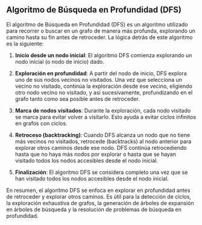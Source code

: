## Algoritmo de Búsqueda en Profundidad (DFS)

El algoritmo de Búsqueda en Profundidad (DFS) es un algoritmo utilizado para recorrer o buscar en un grafo de manera más profunda, explorando un camino hasta su fin antes de retroceder. La lógica detrás de este algoritmo es la siguiente:

1. **Inicio desde un nodo inicial**: El algoritmo DFS comienza explorando un nodo inicial (o nodo de inicio) dado.

2. **Exploración en profundidad**: A partir del nodo de inicio, DFS explora uno de sus nodos vecinos no visitados. Una vez que selecciona un vecino no visitado, continúa la exploración desde ese vecino, eligiendo otro nodo vecino no visitado, y así sucesivamente, profundizando en el grafo tanto como sea posible antes de retroceder.

3. **Marca de nodos visitados**: Durante la exploración, cada nodo visitado se marca para evitar volver a visitarlo. Esto ayuda a evitar ciclos infinitos en grafos con ciclos.

4. **Retroceso (backtracking)**: Cuando DFS alcanza un nodo que no tiene más vecinos no visitados, retrocede (backtracks) al nodo anterior para explorar otros caminos desde ese nodo. DFS continúa retrocediendo hasta que no haya más nodos por explorar o hasta que se hayan visitado todos los nodos accesibles desde el nodo inicial.

5. **Finalización**: El algoritmo DFS se considera completo una vez que se han visitado todos los nodos accesibles desde el nodo inicial.

En resumen, el algoritmo DFS se enfoca en explorar en profundidad antes de retroceder y explorar otros caminos. Es útil para la detección de ciclos, la exploración exhaustiva de grafos, la generación de árboles de expansión en árboles de búsqueda y la resolución de problemas de búsqueda en profundidad.
